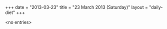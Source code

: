 +++
date = "2013-03-23"
title = "23 March 2013 (Saturday)"
layout = "daily-diet"
+++


\<no entries\>
